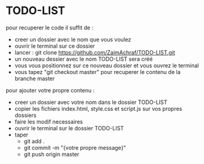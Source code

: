 # TODO-LIST

pour recuperer le code il suffit de :
 - creer un dossier avec le nom que vous voulez
 - ouvrir le terminal sur ce dossier
 - lancer : git clone https://github.com/ZaimAchraf/TODO-LIST.git
 - un nouveau dessier avec le nom TODO-LIST sera créé
 - vous vous positionnez sur ce nouveau dossier et vous ouvrez le terminal
 - vous tapez "git checkout master" pour recuperer le contenu de la branche master

pour ajouter votre propre contenu :
  - creer un dossier avec votre nom dans le dossier TODO-LIST
  - copier les fichiers index.html, style.css et script.js sur vos propres dossiers
  - faire les modif necessaires
  - ouvrir le terminal sur le dossier TODO-LIST
  - taper
     - git add .
     - git commit -m "{votre propre message}"
     - git push origin master
